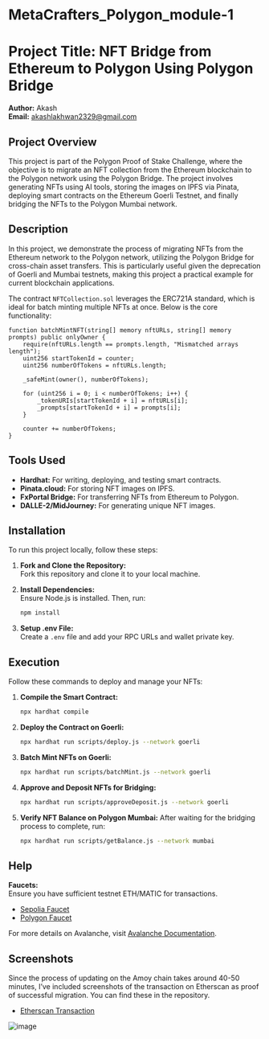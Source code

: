# MetaCrafters_Polygon_module-1
# Project Title: NFT Bridge from Ethereum to Polygon Using Polygon Bridge

**Author:** Akash  
**Email:** akashlakhwan2329@gmail.com

## Project Overview

This project is part of the Polygon Proof of Stake Challenge, where the objective is to migrate an NFT collection from the Ethereum blockchain to the Polygon network using the Polygon Bridge. The project involves generating NFTs using AI tools, storing the images on IPFS via Pinata, deploying smart contracts on the Ethereum Goerli Testnet, and finally bridging the NFTs to the Polygon Mumbai network.

## Description

In this project, we demonstrate the process of migrating NFTs from the Ethereum network to the Polygon network, utilizing the Polygon Bridge for cross-chain asset transfers. This is particularly useful given the deprecation of Goerli and Mumbai testnets, making this project a practical example for current blockchain applications.

The contract `NFTCollection.sol` leverages the ERC721A standard, which is ideal for batch minting multiple NFTs at once. Below is the core functionality:

```solidity
function batchMintNFT(string[] memory nftURLs, string[] memory prompts) public onlyOwner {
    require(nftURLs.length == prompts.length, "Mismatched arrays length");
    uint256 startTokenId = counter;
    uint256 numberOfTokens = nftURLs.length;

    _safeMint(owner(), numberOfTokens);

    for (uint256 i = 0; i < numberOfTokens; i++) {
        _tokenURIs[startTokenId + i] = nftURLs[i];
        _prompts[startTokenId + i] = prompts[i];
    }

    counter += numberOfTokens;
}
```

## Tools Used

- **Hardhat:** For writing, deploying, and testing smart contracts.
- **Pinata.cloud:** For storing NFT images on IPFS.
- **FxPortal Bridge:** For transferring NFTs from Ethereum to Polygon.
- **DALLE-2/MidJourney:** For generating unique NFT images.

## Installation

To run this project locally, follow these steps:

1. **Fork and Clone the Repository:**  
   Fork this repository and clone it to your local machine.

2. **Install Dependencies:**  
   Ensure Node.js is installed. Then, run:
   ```bash
   npm install
   ```

3. **Setup .env File:**  
   Create a `.env` file and add your RPC URLs and wallet private key.

## Execution

Follow these commands to deploy and manage your NFTs:

1. **Compile the Smart Contract:**
   ```bash
   npx hardhat compile
   ```

2. **Deploy the Contract on Goerli:**
   ```bash
   npx hardhat run scripts/deploy.js --network goerli
   ```

3. **Batch Mint NFTs on Goerli:**
   ```bash
   npx hardhat run scripts/batchMint.js --network goerli
   ```

4. **Approve and Deposit NFTs for Bridging:**
   ```bash
   npx hardhat run scripts/approveDeposit.js --network goerli
   ```

5. **Verify NFT Balance on Polygon Mumbai:**
   After waiting for the bridging process to complete, run:
   ```bash
   npx hardhat run scripts/getBalance.js --network mumbai
   ```

## Help

**Faucets:**  
Ensure you have sufficient testnet ETH/MATIC for transactions.  
- [Sepolia Faucet](https://cloud.google.com/application/web3/faucet/ethereum/sepolia)
- [Polygon Faucet](https://faucet.polygon.technology/)

For more details on Avalanche, visit [Avalanche Documentation](https://docs.avax.network/).

## Screenshots

Since the process of updating on the Amoy chain takes around 40-50 minutes, I’ve included screenshots of the transaction on Etherscan as proof of successful migration. You can find these in the repository.

- [Etherscan Transaction](https://sepolia.etherscan.io/tx/0x1ae1db069c677f0dd1eea06e9ea13ae240b40977894026d1193b2778dc854936)

![image](https://github.com/user-attachments/assets/af384570-d998-44cf-9707-5a41cda77877)
